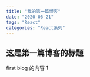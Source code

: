 ```yaml
---
title: "我的第一篇博客"
date: "2020-06-21"
tags: "React"
categories: "React系列"
---
```


## 这是第一篇博客的标题

first blog 的内容 1
